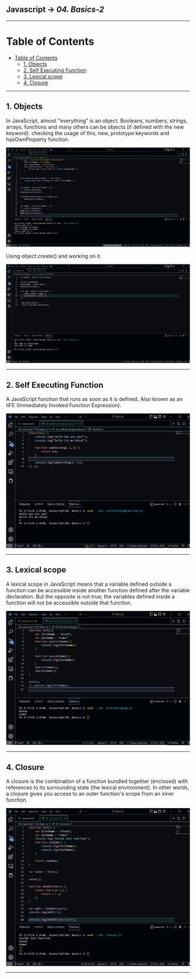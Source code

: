 ## Javascript -> <em>04. Basics-2</em> 

<hr/>

# Table of Contents
- [Table of Contents](#table-of-contents)
  - [1. Objects](#1-objects)
  - [2. Self Executing Function](#2-self-executing-function)
  - [3. Lexical scope](#3-lexical-scope)
  - [4. Closure](#4-closure)

<hr/>

## 1. Objects

In JavaScript, almost "everything" is an object. Booleans, numbers, strings, arrays, functions and many others can be objects (if defined with the new keyword). 
checking the usage of this, new, prototype keywords and hasOwnProperty function.

![](./00.%20Output/01.%20Objects.png)

Using object.create() and working on it.

![](./00.%20Output/02.%20Objects2.png)

<hr/>

## 2. Self Executing Function

A JavaScript function that runs as soon as it is defined. Also known as an IIFE (Immediately Invoked Function Expression).

![](./00.%20Output/03.%20selfExecutingFunction.png)

<hr/>

## 3. Lexical scope

A lexical scope in JavaScript means that a variable defined outside a function can be accessible inside another function defined after the variable declaration. But the opposite is not true; the variables defined inside a function will not be accessible outside that function.

![](./00.%20Output/04.%20lexicalScoping.png)

<hr/>

## 4. Closure

A closure is the combination of a function bundled together (enclosed) with references to its surrounding state (the lexical environment). In other words, a closure gives you access to an outer function's scope from an inner function.

![](./00.%20Output/05.%20Closure.png)

<hr/>
